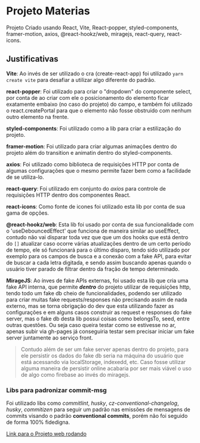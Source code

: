 # Projeto Materias

Projeto Criado usando React, Vite, React-popper, styled-components, framer-motion, axios, @react-hookz/web, miragejs, react-query, react-icons.

## Justificativas

**Vite**: Ao invés de ser utilizado o cra (create-react-app) foi utilizado `yarn create vite` para desafiar a utilizar algo diferente do padrão.

**react-popper**: Foi utilizado para criar o "dropdown" do componente select, por conta de ao criar com ele o posicionamento do elemento ficar exatamente embaixo (no caso do projeto) do campo, e também foi utilizado o react.createPortal para que o elemento não fosse obstruido com nenhum outro elemento na frente.

**styled-components**: Foi utilizado como a lib para criar a estilização do projeto.

**framer-motion**: Foi utilizado para criar algumas animações dentro do projeto além do transition e animatin dentro do styled-components.

**axios**: Foi utilizado como biblioteca de requisições HTTP por conta de algumas configurações que o mesmo permite fazer bem como a facilidade de se utiliza-lo.

**react-query**: Foi utilizado em conjunto do *axios* para controle de requisições HTTP dentro dos componentes React.

**react-icons**: Como fonte de icones foi utilizado esta lib por conta de sua gama de opções.

**@react-hookz/web**: Esta lib foi usado por conta de sua funcionalidade com o 'useDebouncedEffect' que funciona de maneira similar ao useEffect, contudo não vai disparar toda vez que que um dos hooks que está dentro do `[]` atualizar caso ocorre várias atualizações dentro de um certo período de tempo, ele só funcionará para o último disparo, tendo sido utilizado por exemplo para os campos de busca e a conexão com a fake API, para evitar de buscar a cada letra digitada, e sendo assim buscando apenas quando o usuário tiver parado de filtrar dentro da fração de tempo determinado.

**MirageJS**: Ao ínves de fake APIs externas, foi usado esta lib que cria uma fake API interna, que permite ***dentro*** do projeto utilizar de requisições http, tendo todo um fake db cheio de funcionalidades, podendo ser utilizado para criar muitas fake requests/responses não precisando assim de nada externo, mas se torna obrigação do dev que esta utilizando fazer as configurações e em alguns casos construir as request e responses do fake server, mas o fake db desta lib possui coisas como belongsTo, seed, entre outras questões. Ou seja caso queira testar como se estivesse no ar, apenas subir via gh-pages já conseguiria testar sem precisar iniciar um fake server juntamente ao serviço front.
> Contudo além de ser um fake server apenas dentro do projeto, para ele persistir os dados do fake db seria na máquina do usuário que está acessando via localStorage, indexedd, etc. Caso fosse utilizar alguma maneira de persistir online acabaria por ser mais viável o uso de algo como firebase ao invés do miragejs.

### Libs para padronizar commit-msg

Foi utilizado libs como _commitlint_, _husky_, _cz-conventional-changelog_, _husky_, _commitizen_ para seguir um padrão nas emissões de mensagens de commits visando o padrão **conventional commits**, porém não foi seguido de forma 100% fidedigna.

[Link para o Projeto web rodando](https://spontaneous-dasik-3ff8d2.netlify.app)